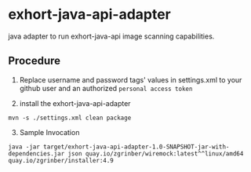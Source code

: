 # exhort-java-api-adapter
java adapter to run exhort-java-api image scanning capabilities.

## Procedure

1. Replace username and password tags' values in settings.xml to your github user and an authorized `personal access token`

2. install the exhort-java-api-adapter
  ```shell
  mvn -s ./settings.xml clean package
  ```
3. Sample Invocation
```shell
java -jar target/exhort-java-api-adapter-1.0-SNAPSHOT-jar-with-dependencies.jar json quay.io/zgrinber/wiremock:latest^^linux/amd64 quay.io/zgrinber/installer:4.9
``` 
